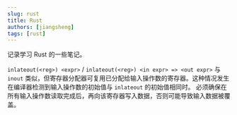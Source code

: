 ```yaml
---
slug: rust
title: Rust
authors: [jiangsheng]
tags: [rust]
---
```


记录学习 Rust 的一些笔记。

<!-- truncate -->

`inlateout(<reg>) <expr>` / `inlateout(<reg>) <in expr> => <out expr>`
与 `inout` 类似，但寄存器分配器可复用已分配给输入操作数的寄存器。这种情况发生在编译器检测到输入操作数的初始值与
`inlateout`
的初始值相同时。
必须确保在所有输入操作数读取完成后，再向该寄存器写入数据，否则可能导致输入数据被覆盖。
